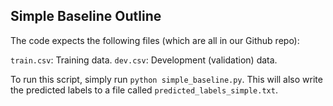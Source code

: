 ## Simple Baseline Outline

The code expects the following files (which are all in our Github repo):

```train.csv```: Training data.
```dev.csv```: Development (validation) data.

To run this script, simply run ```python simple_baseline.py```. This will also write the predicted labels to a file called ```predicted_labels_simple.txt```. 
